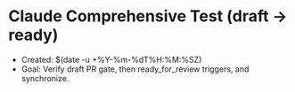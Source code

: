 # Claude Comprehensive Test (draft → ready)

- Created: $(date -u +%Y-%m-%dT%H:%M:%SZ)
- Goal: Verify draft PR gate, then ready_for_review triggers, and synchronize.
